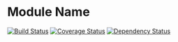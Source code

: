 # Module Name

[![Build Status](https://travis-ci.org/essenmitsosse/***MODULE-NAME***.svg)](https://travis-ci.org/essenmitsosse/***MODULE-NAME***) [![Coverage Status](https://coveralls.io/repos/github/essenmitsosse/***MODULE-NAME***/badge.svg)](https://coveralls.io/github/essenmitsosse/***MODULE-NAME***) [![Dependency Status](https://david-dm.org/essenmitsosse/***MODULE-NAME***.svg)](https://david-dm.org/essenmitsosse/***MODULE-NAME***)
